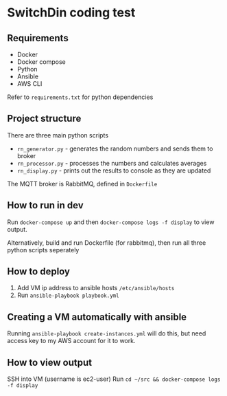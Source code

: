# SwitchDin coding test

## Requirements

- Docker
- Docker compose
- Python
- Ansible
- AWS CLI

Refer to `requirements.txt` for python dependencies

## Project structure

There are three main python scripts

- `rn_generator.py` - generates the random numbers and sends them to broker
- `rn_processor.py` - processes the numbers and calculates averages
- `rn_display.py` - prints out the results to console as they are updated

The MQTT broker is RabbitMQ, defined in `Dockerfile`

## How to run in dev

Run `docker-compose up`
and then
`docker-compose logs -f display` to view output.

Alternatively, build and run Dockerfile (for rabbitmq), then run all three python scripts seperately

## How to deploy

1. Add VM ip address to ansible hosts `/etc/ansible/hosts`
2. Run `ansible-playbook playbook.yml`

## Creating a VM automatically with ansible

Running `ansible-playbook create-instances.yml` will do this, but need access key to my AWS account for it to work.

## How to view output

SSH into VM (username is ec2-user)
Run `cd ~/src && docker-compose logs -f display`
